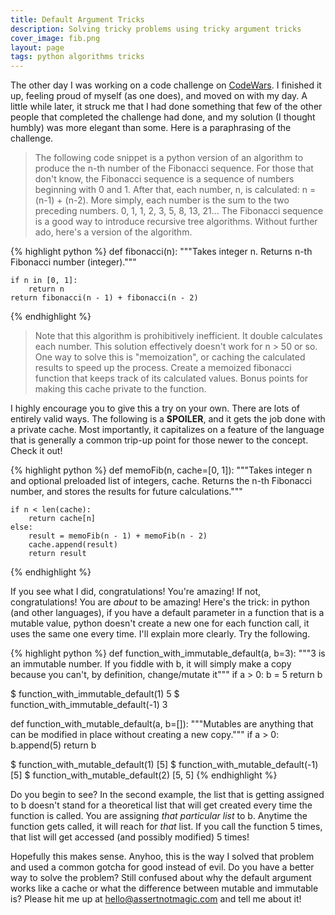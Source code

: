 ```yaml
---
title: Default Argument Tricks
description: Solving tricky problems using tricky argument tricks
cover_image: fib.png
layout: page
tags: python algorithms tricks
---
```


The other day I was working on a code challenge on [CodeWars](https://www.codewars.com).  I finished it up, feeling proud of myself (as one does), and moved on with my day.  A little while later, it struck me that I had done something that few of the other people that completed the challenge had done, and my solution (I thought humbly) was more elegant than some.  Here is a paraphrasing of the challenge.  

> The following code snippet is a python version of an algorithm to produce the n-th number of the Fibonacci sequence.  For those that don't know, the Fibonacci sequence is a sequence of numbers beginning with 0 and 1.  After that, each number, n, is calculated: n = (n-1) + (n-2).  More simply, each number is the sum to the two preceding numbers.  0, 1, 1, 2, 3, 5, 8, 13, 21...  The Fibonacci sequence is a good way to introduce recursive tree algorithms.  Without further ado, here's a version of the algorithm.

{% highlight python %}
def fibonacci(n):
    """Takes integer n.  Returns n-th Fibonacci number (integer)."""

    if n in [0, 1]:
        return n
    return fibonacci(n - 1) + fibonacci(n - 2)
{% endhighlight %}

> Note that this algorithm is prohibitively inefficient.  It double calculates each number.  This solution effectively doesn't work for n > 50 or so.  One way to solve this is "memoization", or caching the calculated results to speed up the process.  Create a memoized fibonacci function that keeps track of its calculated values.  Bonus points for making this cache private to the function.

I highly encourage you to give this a try on your own.  There are lots of entirely valid ways.  The following is a **SPOILER**, and it gets the job done with a private cache.  Most importantly, it capitalizes on a feature of the language that is generally a common trip-up point for those newer to the concept.  Check it out!

{% highlight python %}
def memoFib(n, cache=[0, 1]):
    """Takes integer n and optional preloaded list of integers, cache.
    Returns the n-th Fibonacci number, and stores the results for future calculations."""

    if n < len(cache):
        return cache[n]
    else:
        result = memoFib(n - 1) + memoFib(n - 2)
        cache.append(result)
        return result
{% endhighlight %}

If you see what I did, congratulations!  You're amazing!  If not, congratulations!  You are *about* to be amazing!  Here's the trick: in python (and other languages), if you have a default parameter in a function that is a mutable value, python doesn't create a new one for each function call, it uses the same one every time.  I'll explain more clearly.  Try the following.

{% highlight python %}
def function_with_immutable_default(a, b=3):
    """3 is an immutable number.  If you fiddle with b, it will
    simply make a copy because you can't, by definition, change/mutate it"""
    if a > 0:
        b = 5
    return b

$ function_with_immutable_default(1)
5
$ function_with_immutable_default(-1)
3

def function_with_mutable_default(a, b=[]):
    """Mutables are anything that can be modified in place without
    creating a new copy."""
    if a > 0:
        b.append(5)
    return b

$ function_with_mutable_default(1)
[5]
$ function_with_mutable_default(-1)
[5]
$ function_with_mutable_default(2)
[5, 5]
{% endhighlight %}

Do you begin to see?  In the second example, the list that is getting assigned to b doesn't stand for a theoretical list that will get created every time the function is called.  You are assigning *that particular list* to b.  Anytime the function gets called, it will reach for *that* list.  If you call the function 5 times, that list will get accessed (and possibly modified) 5 times!

Hopefully this makes sense.  Anyhoo, this is the way I solved that problem and used a common gotcha for good instead of evil.  Do you have a better way to solve the problem?  Still confused about why the default argument works like a cache or what the difference between mutable and immutable is?  Please hit me up at hello@assertnotmagic.com and tell me about it!
